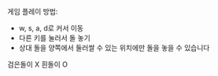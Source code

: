   게임 플레이 방법:

  - w, s, a, d로 커서 이동
  - 다른 키를 눌러서 돌 놓기
  - 상대 돌을 양쪽에서 둘러쌀 수 있는 위치에만 돌을 놓을 수 있습니다

검은돌이 X 
흰돌이 O 
